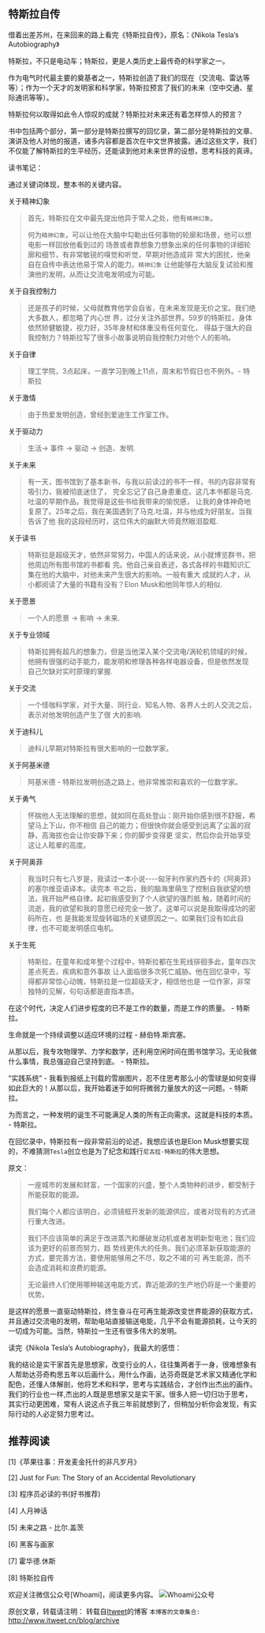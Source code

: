 特斯拉自传
---

借着出差苏州，在来回来的路上看完《特斯拉自传》，原名：《Nikola Tesla’s Autobiography》

特斯拉，不只是电动车；特斯拉，更是人类历史上最传奇的科学家之一。

作为电气时代最主要的奠基者之一，特斯拉创造了我们的现在（交流电、雷达等等）；作为一个天才的发明家和科学家，特斯拉预言了我们的未来（空中交通、星际通讯等等）。

特斯拉何以取得如此令人惊叹的成就？特斯拉对未来还有着怎样惊人的预言？

书中包括两个部分，第一部分是特斯拉撰写的回忆录，第二部分是特斯拉的文章、演讲及他人对他的报道，诸多内容都是首次在中文世界披露。通过这些文字，我们不仅能了解特斯拉的生平经历，还能读到他对未来世界的设想，思考科技的真谛。

读书笔记：

通过关键词体现，整本书的关键内容。

关于精神幻象

> 首先，特斯拉在文中最先提出他异于常人之处，他有`精神幻象`。
> 
> 何为`精神幻象`，可以让他在大脑中勾勒出任何事物的轮廓和场景，他可以想电影一样回放他看到过的
> 场景或者靠想象力想象出来的任何事物的详细轮廓和细节，有非常敏锐的嗅觉和听觉，早期对他造成非
> 常大的困扰，他亲自在自传中表达他易于常人的能力。`精神幻象`
> 让他能够在大脑反复试验和推演他的发明，从而让交流电发明成为可能。

关于自我控制力

> 还是孩子的时候，父母就教育他学会自省，在未来发现是无价之宝。我们绝大多数人，都忽略了内心世
> 界，过分关注外部世界。59岁的特斯拉，身体依然矫健敏捷，视力好，35年身材和体重没有任何变化，
> 得益于强大的自我控制力？特斯拉写了很多小故事说明自我控制力对他个人的影响。

关于自律

> 理工学院，3点起床，一直学习到晚上11点，周末和节假日也不例外。- 特斯拉

关于激情

> 由于热爱发明创造，曾经到爱迪生工作室工作。

关于驱动力

> 生活-> 事件 -> 驱动 -> 创造、发明.

关于未来

> 有一天，图书馆到了基本新书，与我以前读过的书不一样，书的内容非常有吸引力，我被彻底迷住了，
> 完全忘记了自己身患重症。这几本书都是马克.吐温的早期作品。我觉得是这些书给我带来的愉悦感，
> 让我的身体神奇地复原了。25年之后，我在美国遇到了马克.吐温，并与他成为好朋友。当我告诉了他
> 我的这段经历时，这位伟大的幽默大师竟然眼泪盈眶.

关于读书

> 特斯拉是超级天才，依然非常努力，中国人的话来说，从小就博览群书，把他周边所有图书馆的书都看
> 完。他自己亲自表述，各式各样的书籍知识汇集在他的大脑中，对他未来产生很大的影响。一般有重大
> 成就的人才，从小都阅读了大量的书籍有没有？Elon Musk和他同年惊人的相似.

关于愿景

> 一个人的愿景 -> 影响 -> 未来.

关于专业领域

> 特斯拉拥有超凡的想象力，但是当他深入某个交流电/涡轮机领域的时候，
> 他拥有很强的动手能力，能发明和修理各种各样电器设备，但是依然发现
> 自己欠缺对实时原理的掌握.

关于交流

> 一个怪咖科学家，对于大量、同行业、知名人物、各界人士的人交流之后，表示对他发明创造产生了很
> 大的影响.

关于迪科儿

> 迪科儿早期对特斯拉有很大影响的一位数学家。

关于阿基米德

> 阿基米德 - 特斯拉发明创造之路上，他非常推崇和喜欢的一位数学家。

关于勇气

> 怀揣他人无法理解的思想，就如同在高处登山：刚开始你感到很不舒服，希望马上下山，你不相信
> 自己的能力；但很快你就会感受到远离了尘嚣的寂静，高海拔也会让你安静下来；你的脚步变得更
> 坚实，然后你会开始享受这让人眩晕的高度。

关于阿奥菲

> 我当时只有七八岁是，我读过一本小说----匈牙利作家约西卡的《阿奥菲》的塞尔维亚语译本。读完本
> 书之后，我的脑海里萌生了控制自我欲望的想法，我开始严格自律。起初我感受到了个人欲望的强烈抵
> 触，随着时间的流逝，我的欲望和我的意愿已经完全一致了。这单可以说是我取得成功的密码所在，也
> 是我能发现旋转磁场的关键原因之一。如果我们没有如此自律，也不可能发明感应电机。

关于生死

> 特斯拉，在童年和成年整个过程中，特斯拉都在生死线徘徊多此，童年四次差点死去，疾病和意外事故
> 让人面临很多次死亡威胁。他在回忆录中，写得都非常惊心动魄，特斯拉是一位超级天才，相信他也是
> 一位作家，非常独特的见解，句句话都是直指本质。

在这个时代，决定人们进步程度的已不是工作的数量，而是工作的质量。 - 特斯拉。

生命就是一个持续调整以适应环境的过程 - 赫伯特.斯宾塞。

从那以后，我专攻物理学、力学和数学，还利用空闲时间在图书馆学习。无论我做什么事情，我总强迫自己坚持到底。 - 特斯拉。

“实践系统” - 我看到报纸上刊载的雪崩图片，忍不住思考那么小的雪球是如何变得如此巨大的！从那以后，我开始着迷于如何将微弱力量放大的这一问题。- 特斯拉。

为而言之，一种发明的诞生不可能满足人类的所有正向需求。这就是科技的本质。 - 特斯拉。

在回忆录中，特斯拉有一段非常前沿的论述，我想应该也是Elon Musk想要实现的，不难猜测`Tesla`创立也是为了纪念和践行`尼古拉·特斯拉`的伟大思想。

原文：

> 一座城市的发展和财富，一个国家的兴盛，整个人类物种的进步，都受制于所能获取的能源。
> 
> 我们每个人都应该明白，必须镜框开发新的能源供应，或者对现有的方式进行重大改进。
> 
> 我们不应该简单的满足于改进蒸汽和爆破发动机或者发明新型电池；我们应该为更好的前景而努力，趋
> 势线更伟大的任务。我们必须革新获取能源的方式，要完善方法，要使用能够用之不尽，取之不竭的可
> 再生能源，而不会造成消耗和浪费的能源。
> 
> 无论最终人们使用哪种输送电能方式，靠近能源的生产地仍将是一个重要的优势。

是这样的愿景一直驱动特斯拉，终生奋斗在可再生能源改变世界能源的获取方式，并且通过交流电的发明，帮助电站直接输送电能，几乎不会有能源损耗，让今天的一切成为可能。当然，特斯拉一生还有很多伟大的发明。

读完《Nikola Tesla’s Autobiography》，我最大的感悟：

我的结论是实干家首先是思想家，改变行业的人，往往集两者于一身，很难想象有人帮助达芬奇构思五年以后画什么，用什么作画，达芬奇既是艺术家又精通化学和配色，还懂人体解剖，他将艺术和科学，思考与实践结合，才创作出杰出的画作。我们的行业也一样,杰出的人既是思想家又是实干家。很多人把一切归功于思考，其实行动更困难，常有人说这点子我三年前就想到了，但稍加分析你会发现，有实际行动的人必定努力思考过。

## 推荐阅读

[1]《苹果往事：开发麦金托什的非凡岁月》

[2] Just for Fun: The Story of an Accidental Revolutionary

[3] 程序员必读的书(好书推荐)

[4] 人月神话

[5] 未来之路 - 比尔.盖茨

[6] 黑客与画家

[7] 霍华德.休斯

[8] 特斯拉自传

欢迎关注微信公众号[Whoami]，阅读更多内容。
![Whoami公众号](https://github.com/itweet/labs/raw/master/common/img/weixin_public.gif)

原创文章，转载请注明： 转载自[Itweet](http://www.itweet.cn)的博客
`本博客的文章集合:` http://www.itweet.cn/blog/archive